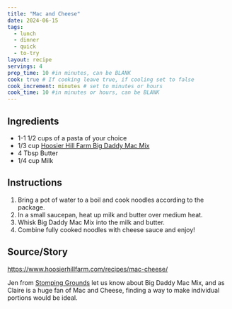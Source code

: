 ```yaml
---
title: "Mac and Cheese"
date: 2024-06-15
tags: 
  - lunch
  - dinner
  - quick
  - to-try   
layout: recipe
servings: 4
prep_time: 10 #in minutes, can be BLANK
cook: true # If cooking leave true, if cooling set to false
cook_increment: minutes # set to minutes or hours
cook_time: 10 #in minutes or hours, can be BLANK
---
```


## Ingredients

- 1-1 1/2 cups of a pasta of your choice
- 1/3 cup [Hoosier Hill Farm Big Daddy Mac Mix](https://hoosierhillfarm.com/shop-products/big-daddy-mac-mix/?_gl=1*maf8ly*_gcl_au*NDc2NTgyOTY5LjE3MTg0NTYxOTY.)
- 4 Tbsp Butter
- 1/4 cup Milk

## Instructions

1. Bring a pot of water to a boil and cook noodles according to the package.
2. In a small saucepan, heat up milk and butter over medium heat.
3. Whisk Big Daddy Mac Mix into the milk and butter.
4. Combine fully cooked noodles with cheese sauce and enjoy!

## Source/Story

https://www.hoosierhillfarm.com/recipes/mac-cheese/

Jen from [Stomping Grounds](https://www.stompinggroundsgr.com/) let us know about Big Daddy Mac Mix, and as Claire is a huge fan of Mac and Cheese, finding a way to make individual portions would be ideal.
